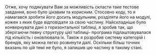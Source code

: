 Отже, хочу подякувати Вам за можливість скласти таке тестове завдання, воно було цікавим та корисним. Стосовно коду, то я намагався зробити його досить модульним, розділяти  його на модулі, кожен з яких буде відповідати за свою частину. 
Найскладніше було конвернувати дані з горизонтальної таблиці, я зробив так, що зберігаючи певну структуру цієї таблиці- програма підлаштовувалася під кількість і оновлювала їх. Також я розробив систему категорій і брендів, яку можна легко розвинути далі. Оскільки більш точних вказань по цій темі не було, я залишив цю частину в такому стані.
